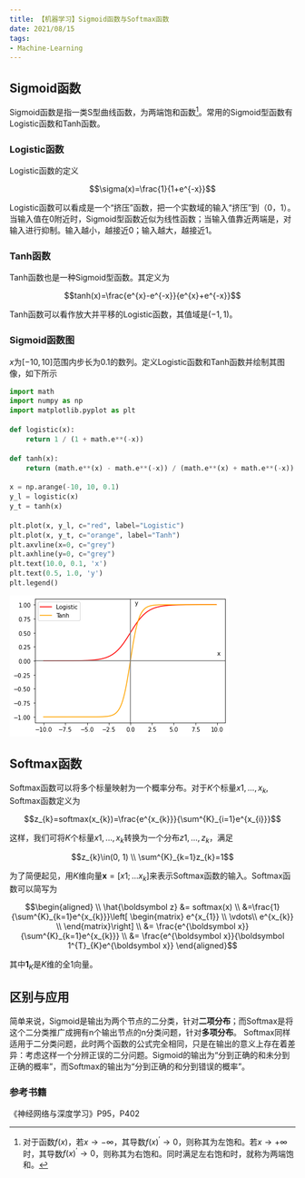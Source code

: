 ```yaml
---
title: 【机器学习】Sigmoid函数与Softmax函数
date: 2021/08/15
tags: 
- Machine-Learning
---
```

## Sigmoid函数
Sigmoid函数是指一类S型曲线函数，为两端饱和函数[^1]。常用的Sigmoid型函数有Logistic函数和Tanh函数。
<!--more-->

[^1]: 对于函数$f(x)$，若$x\to-\infty$，其导数$f(x)^{\prime} \to 0$，则称其为左饱和。若$x\to+\infty$时，其导数$f(x)^{\prime} \to 0$，则称其为右饱和。同时满足左右饱和时，就称为两端饱和。
### Logistic函数
Logistic函数的定义

$$\sigma(x)=\frac{1}{1+e^{-x}}$$

Logistic函数可以看成是一个“挤压”函数，把一个实数域的输入“挤压”到（0，1）。当输入值在0附近时，Sigmoid型函数近似为线性函数；当输入值靠近两端是，对输入进行抑制。输入越小，越接近0；输入越大，越接近1。

### Tanh函数
Tanh函数也是一种Sigmoid型函数。其定义为

$$tanh(x)=\frac{e^{x}-e^{-x}}{e^{x}+e^{-x}}$$

Tanh函数可以看作放大并平移的Logistic函数，其值域是$(-1, 1)$。

### Sigmoid函数图
$x$为$[-10, 10]$范围内步长为0.1的数列。定义Logistic函数和Tanh函数并绘制其图像，如下所示

```python
import math
import numpy as np
import matplotlib.pyplot as plt

def logistic(x):
    return 1 / (1 + math.e**(-x))

def tanh(x):
    return (math.e**(x) - math.e**(-x)) / (math.e**(x) + math.e**(-x))

x = np.arange(-10, 10, 0.1)
y_l = logistic(x)
y_t = tanh(x)

plt.plot(x, y_l, c="red", label="Logistic")
plt.plot(x, y_t, c="orange", label="Tanh")
plt.axvline(x=0, c="grey")
plt.axhline(y=0, c="grey")
plt.text(10.0, 0.1, 'x')
plt.text(0.5, 1.0, 'y')
plt.legend()
```


<img src="/assets/post/2021-08-15/1.png">



## Softmax函数
Softmax函数可以将多个标量映射为一个概率分布。对于$K$个标量$x1,...,x_{k}$, Softmax函数定义为

$$z_{k}=softmax(x_{k})=\frac{e^{x_{k}}}{\sum^{K}_{i=1}e^{x_{i}}}$$

这样，我们可将$K$个标量$x1,...,x_{k}$转换为一个分布$z1,...,z_{k}$，满足

$$z_{k}\in(0, 1) \\
\sum^{K}_{k=1}z_{k}=1$$

为了简便起见，用$K$维向量$\boldsymbol x=[x1;...x_{k}]$来表示Softmax函数的输入。Softmax函数可以简写为

$$\begin{aligned} \\
\hat{\boldsymbol z} &= softmax(x) \\
&=\frac{1}{\sum^{K}_{k=1}e^{x_{k}}}\left[
\begin{matrix}
e^{x_{1}} \\
\vdots\\
e^{x_{k}} \\ 
\end{matrix}\right] \\
&= \frac{e^{\boldsymbol x}}{\sum^{K}_{k=1}e^{x_{k}}} \\
&= \frac{e^{\boldsymbol x}}{\boldsymbol 1^{T}_{K}e^{\boldsymbol x}}
\end{aligned}$$

其中$\boldsymbol 1_{K}$是$K$维的全1向量。

## 区别与应用
简单来说，Sigmoid是输出为两个节点的二分类，针对**二项分布**；而Softmax是将这个二分类推广成拥有n个输出节点的n分类问题，针对**多项分布**。
Softmax同样适用于二分类问题，此时两个函数的公式完全相同，只是在输出的意义上存在着差异：考虑这样一个分辨正误的二分问题。Sigmoid的输出为“分到正确的和未分到正确的概率”，而Softmax的输出为“分到正确的和分到错误的概率”。

### 参考书籍
《神经网络与深度学习》P95，P402
